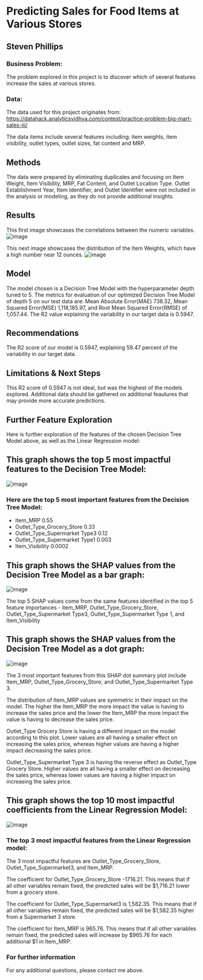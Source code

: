 # Predicting Sales for Food Items at Various Stores
## Steven Phillips
### Business Problem:
The problem explored in this project is to discover which of several features increase the sales at various stores.
### Data:
The data used for this project originates from:
https://datahack.analyticsvidhya.com/contest/practice-problem-big-mart-sales-iii/

The data items include several features including: item weights, item visibility, outlet types, outlet sizes, fat content and MRP.
## Methods
The data were prepared by eliminating duplicates and focusing on Item Weight, Item Visibility, MRP, Fat Content, and Outlet Location Type.  Outlet Establishment Year, Item Identifier, and Outlet Identifier were not included in the analysis or modeling, as they do not provide additional insights.
## Results 
This first image showcases the correlations between the numeric variables.
![image](https://user-images.githubusercontent.com/113748627/197235260-0b79b8f4-9f22-402d-9a50-14910e556440.png)

This next image showcases the distribution of the Item Weights, which have a high number near 12 ounces.
![image](https://user-images.githubusercontent.com/113748627/197235403-b45cc51e-cf7c-4977-bdf5-857b5d29df2d.png)

## Model
The model chosen is a Decision Tree Model with the hyperparameter depth tuned to 5.
The metrics for evaluation of our optimized Decision Tree Model of depth 5 on our test data are: Mean Absolute Error(MAE) 738.32, Mean Squared Error(MSE) 1,118,185.97, and Root Mean Squared Error(RMSE) of 1,057.44. The R2 value explaining the variability in our target data is 0.5947.
## Recommendations
The R2 score of our model is 0.5947, explaining 59.47 percent of the variability in our target data.
## Limitations & Next Steps
This R2 score of 0.5947 is not ideal, but was the highest of the models explored.  Additional data should be gathered on additional feautures that may provide more accurate predictions.

## Further Feature Exploration

Here is further exploration of the features of the chosen Decision Tree Model above, as well as the Linear Regression model:

## This graph shows the top 5 most impactful features to the Decision Tree Model:

![image](https://user-images.githubusercontent.com/113748627/214692068-a4f9d474-3a65-4514-b4b6-428e1b9a0ef1.png)

### Here are the top 5 most important features from the Decision Tree Model:

- Item_MRP 0.55
- Outlet_Type_Grocery_Store 0.33
- Outlet_Type_Supermarket Type3 0.12
- Outlet_Type_Supermarket Type1 0.003
- Item_Visibility 0.0002

## This graph shows the SHAP values from the Decision Tree Model as a bar graph:

![image](https://github.com/stp511/sales_prediction1/blob/main/Data/summary_plot_bar.png)

The top 5 SHAP values come from the same features identified in the top 5 feature importances - item_MRP, Outlet_Type_Grocery_Store, Outlet_Type_Supermarket Type3, Outlet_Type_Supermarket Type 1, and Item_Visibility

## This graph shows the SHAP values from the Decision Tree Model as a dot graph:

![image](https://github.com/stp511/sales_prediction1/blob/main/Data/summary_plot_dot.png)

The 3 most important features from this SHAP dot summary plot include Item_MRP, Outlet_Type_Grocery_Store, and Outlet_Type_Supermarket Type 3.

The distribution of Item_MRP values are symmetric in their impact on the model. The higher the Item_MRP the more impact the value is having to increase the sales price and the lower the Item_MRP the more impact the value is having to decrease the sales price.

Outlet_Type Grocery Store is having a different impact on the model according to this plot. Lower values are all having a smaller effect on increasing the sales price, whereas higher values are having a higher impact decreasing the sales price.

Outlet_Type_Supermarket Type 3 is having the reverse effect as Outlet_Type Grocery Store. Higher values are all having a smaller effect on decreasing the sales price, whereas lower values are having a higher impact on increasing the sales price.


## This graph shows the top 10 most impactful coefficients from the Linear Regression Model:

![image](https://user-images.githubusercontent.com/113748627/214691940-7f75fd8b-9174-4df2-913d-d1cd385692dd.png)

### The top 3 most impactful features from the Linear Regression model:

The 3 most impactful features are Outlet_Type_Grocery_Store, Outlet_Type_Supermarket3, and Item_MRP.

The coefficient for Outlet_Type_Grocery_Store -1716.21.  This means that if all other variables remain fixed, the predicted sales will be $1,716.21 lower from a grocery store.

The coefficient for Outlet_Type_Supermarket3 is 1,582.35. This means that if all other variables remain fixed, the predicted sales will be $1,582.35 higher from a Supermarket 3 store.

The coefficient for Item_MRP is 965.76.  This means that if all other variables remain fixed, the predicted sales will increase by $965.76 for each additional $1 in Item_MRP. 

### For further information
For any additional questions, please contact me above.
